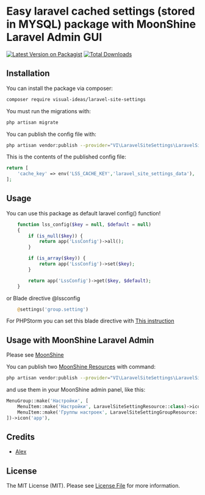 # Easy laravel cached settings (stored in MYSQL) package with MoonShine Laravel Admin GUI

[![Latest Version on Packagist](https://img.shields.io/packagist/v/visual-ideas/laravel-site-settings.svg?style=flat-square)](https://packagist.org/packages/visual-ideas/laravel-site-settings)
[![Total Downloads](https://img.shields.io/packagist/dt/visual-ideas/laravel-site-settings.svg?style=flat-square)](https://packagist.org/packages/visual-ideas/laravel-site-settings)

## Installation

You can install the package via composer:

```bash
composer require visual-ideas/laravel-site-settings
```

You must run the migrations with:

```bash
php artisan migrate
```

You can publish the config file with:

```bash
php artisan vendor:publish --provider="VI\LaravelSiteSettings\LaravelSiteSettingsProvider" --tag="config"
```

This is the contents of the published config file:

```php
return [
    'cache_key' => env('LSS_CACHE_KEY','laravel_site_settings_data'),
];
```

## Usage

You can use this package as default laravel config() function!

```php
    function lss_config($key = null, $default = null)
    {
        if (is_null($key)) {
            return app('LssConfig')->all();
        }

        if (is_array($key)) {
            return app('LssConfig')->set($key);
        }

        return app('LssConfig')->get($key, $default);
    }
```

or Blade directive @lssconfig
```php
    @settings('group.setting')
```

For PHPStorm you can set this blade directive with [This instruction](https://www.jetbrains.com/help/phpstorm/blade-page.html) 

## Usage with MoonShine Laravel Admin
Please see [MoonShine](https://moonshine.cutcode.ru/)

You can publish two [MoonShine Resources](https://moonshine.cutcode.ru/resources-index) with command:
```bash
php artisan vendor:publish --provider="VI\LaravelSiteSettings\LaravelSiteSettingsProvider" --tag="moonshine"
```
and use them in your MoonShine admin panel, like this:

```php
MenuGroup::make('Настройки', [
    MenuItem::make('Настройки', LaravelSiteSettingResource::class)->icon('app'),
    MenuItem::make('Группы настроек', LaravelSiteSettingGroupResource::class)->icon('app'),
])->icon('app'),
```

## Credits

- [Alex](https://github.com/alexvenga)

## License

The MIT License (MIT). Please see [License File](LICENSE) for more information.


